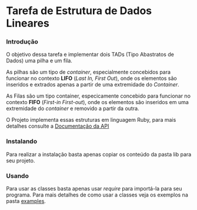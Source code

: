 Tarefa de Estrutura de Dados Lineares
=============

### Introdução ###

O objetivo dessa tarefa e implementar dois TADs (Tipo Abastratos de Dados) uma pilha e um fila.

As pilhas são um tipo de _container_, especialmente concebidos para funcionar no contexto **LIFO** (_Last In, First Out_), onde os elementos são inseridos e extrados apenas a partir de uma extremidade do _Container_.

As Filas são um tipo container, especicamente concebido para funcionar no contexto **FIFO** (_First-in First-out_), onde os elementos são inseridos em uma extremidade do _container_ e removido a partir da outra.

O Projeto implementa essas estruturas em linguagem Ruby, para mais detalhes consulte a [Documentação da API](http://roldaojr.github.io/ifrn-tads-edl/doc/)

### Instalando ###

Para realizar a instalação basta apenas copiar os conteúdo da pasta lib para seu projeto.

### Usando ###

Para usar as classes basta apenas usar _require_ para importá-la para seu programa.
Para mais detalhes de como usar a classes veja os exemplos na pasta [examples](http://github.com/roldaojr/ifrn-tads-edl/tree/master/examples).
